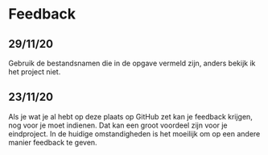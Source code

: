 # Feedback

## 29/11/20

Gebruik de bestandsnamen die in de opgave vermeld zijn, anders bekijk ik het project niet.

## 23/11/20

Als je wat je al hebt op deze plaats op GitHub zet kan je feedback krijgen, nog voor je moet indienen. Dat kan een groot voordeel zijn voor je eindproject. In de huidige omstandigheden is het moeilijk om op een andere manier feedback te geven.

